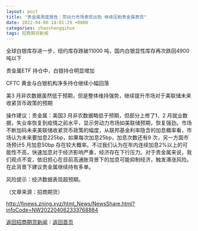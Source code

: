 ```yaml
---
layout: post
title: "贵金属周度报告：劳动力市场表现出色 继续压制贵金属表现"
date: 2022-04-06 18:01:29 +0800
categories: zhaoshangqihuo
tags: 招商期货新闻
---
```

<p>全球白银库存进一步，纽约库存跌破11000 吨，国内白银显性库存再次跌回4900 吨以下</p><p>贵金属ETF 持仓中，白银持仓明显增加</p><p>CFTC 黄金与白银机构净多持仓继续小幅回落</p><p>美3 月非农数据虽然低于预期，但是整体维持强势，继续提升市场对于美联储未来收紧货币政策的预期</p><p>操作建议：贵金属：美国3 月非农数据略低于预期，但部分上修了1、2 月就业数据，失业率恢复到疫情之前水平，显示劳动力市场如美联储预期，恢复强劲。市场不断加码未来美联储收紧货币政策的幅度，从联邦基金利率隐含的加息概率看，市场认为未来要加息225bp，如果每次加息25bp，加息次数还有9 次，另一方面市场预计5 月加息50bp 存在较大概率。不过我们认为在年内连续加息2%以上的可能性不高，快速加息对于经济影响严重，经济存在下行压力。对于贵金属来说，我们观点不变，依旧担心在目前高通胀背景下的加息可能抑制经济，触发滞涨风险。在此背景下建议贵金属继续持有多单。</p><p>风险提示：经济数据表现超预期。</p><p class="em_media">（文章来源：招商期货）</p>

<http://finews.zning.xyz/html_News/NewsShare.html?infoCode=NW202204062333768884>

[返回招商期货新闻](//finews.withounder.com/category/zhaoshangqihuo.html)｜[返回首页](//finews.withounder.com/)